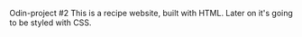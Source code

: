 Odin-project #2
This is a recipe website, built with HTML. Later on it's going to be styled with CSS.
